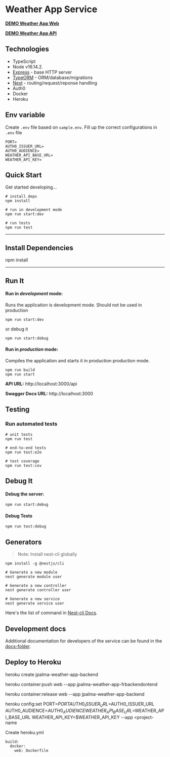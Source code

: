 # Weather App Service


**[DEMO Weather App Web](https://jpalma-weather-app-frontend.herokuapp.com/login)**

**[DEMO Weather App API](https://jpalma-weather-app-backend.herokuapp.com/)** 

## Technologies
- TypeScript
- Node v16.14.2.
- [Express](http://expressjs.com/) - base HTTP server
- [TypeORM](https://typeorm.github.io/) - ORM/database/migrations
- [Nest](https://nestjs.com/) - routing/request/reponse handling
- Auth0
- Docker
- Heroku


## Env variable
Create `.env` file based on `sample.env`.
Fill up the correct configurations in `.env` file

```
PORT=
AUTH0_ISSUER_URL=
AUTH0_AUDIENCE=
WEATHER_API_BASE_URL=
WEATHER_API_KEY=
```

## Quick Start

Get started developing...

```shell
# install deps
npm install

# run in development mode
npm run start:dev

# run tests
npm run test
```

---

## Install Dependencies

npm install


---

## Run It
#### Run in *development* mode:
Runs the application is development mode. Should not be used in production

```shell
npm run start:dev
```

or debug it

```shell
npm run start:debug
```

#### Run in *production* mode:

Compiles the application and starts it in production production mode.

```shell
npm run build
npm run start
```


**API URL:** http://localhost:3000/api

**Swagger Docs URL:** http://localhost:3000

## Testing
### Run automated tests

```shell
# unit tests
npm run test

# end-to-end tests
npm run test:e2e

# test coverage
npm run test:cov
```

## Debug It

#### Debug the server:

```
npm run start:debug
```

#### Debug Tests

```
npm run test:debug
```

## Generators
> Note: Install nest-cli globally
```shell
npm install -g @nestjs/cli

# Generate a new module
nest generate module user

# Generate a new controller
nest generate controller user

# Generate a new service
nest generate service user
```

Here's the list of command in [Nest-cli Docs](https://docs.nestjs.com/cli/usages#nest-generate).

## Development docs

Additional documentation for developers of the service can be found in the [docs-folder](docs/).



## Deploy to Heroku

heroku create jpalma-weather-app-backend

heroku container:push web --app jpalma-weather-app-frbackendontend

heroku container:release web --app jpalma-weather-app-backend

heroku config:set PORT=$PORT AUTH0_ISSUER_URL=$AUTH0_ISSUER_URL AUTH0_AUDIENCE=$AUTH0_AUDIENCE WEATHER_API_BASE_URL=$WEATHER_API_BASE_URL WEATHER_API_KEY=$WEATHER_API_KEY --app <project-name

Create heroku.yml
```
build:
  docker:
    web: Dockerfile

```